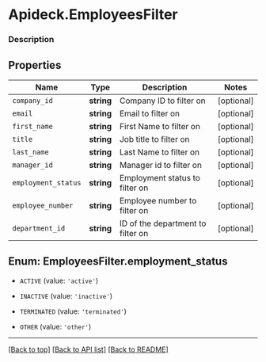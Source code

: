 # Apideck.EmployeesFilter

### Description

## Properties
Name | Type | Description | Notes
------------ | ------------- | ------------- | -------------
`company_id` | **string** | Company ID to filter on | [optional] 
`email` | **string** | Email to filter on | [optional] 
`first_name` | **string** | First Name to filter on | [optional] 
`title` | **string** | Job title to filter on | [optional] 
`last_name` | **string** | Last Name to filter on | [optional] 
`manager_id` | **string** | Manager id to filter on | [optional] 
`employment_status` | **string** | Employment status to filter on | [optional] 
`employee_number` | **string** | Employee number to filter on | [optional] 
`department_id` | **string** | ID of the department to filter on | [optional] 





<a name="EMPLOYMENT_STATUS"></a>
## Enum: EmployeesFilter.employment_status


* `ACTIVE` (value: `'active'`)

* `INACTIVE` (value: `'inactive'`)

* `TERMINATED` (value: `'terminated'`)

* `OTHER` (value: `'other'`)




---

[[Back to top]](#) [[Back to API list]](../../../../README.md#documentation-for-api-endpoints) [[Back to README]](../../../../README.md)


